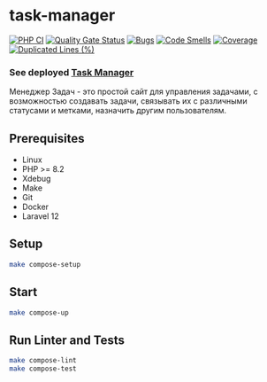 # task-manager

[![PHP CI](https://github.com/behindthep/task-manager/actions/workflows/phpci.yml/badge.svg)](https://github.com/behindthep/task-manager/actions)
[![Quality Gate Status](https://sonarcloud.io/api/project_badges/measure?project=behindthep_task-manager&metric=alert_status)](https://sonarcloud.io/summary/new_code?id=behindthep_task-manager)
[![Bugs](https://sonarcloud.io/api/project_badges/measure?project=behindthep_task-manager&metric=bugs)](https://sonarcloud.io/summary/new_code?id=behindthep_task-manager)
[![Code Smells](https://sonarcloud.io/api/project_badges/measure?project=behindthep_task-manager&metric=code_smells)](https://sonarcloud.io/summary/new_code?id=behindthep_task-manager)
[![Coverage](https://sonarcloud.io/api/project_badges/measure?project=behindthep_task-manager&metric=coverage)](https://sonarcloud.io/summary/new_code?id=behindthep_task-manager)
[![Duplicated Lines (%)](https://sonarcloud.io/api/project_badges/measure?project=behindthep_task-manager&metric=duplicated_lines_density)](https://sonarcloud.io/summary/new_code?id=behindthep_task-manager)

### See deployed [Task Manager](https://laravel-project-wnty.onrender.com)

Менеджер Задач - это простой сайт для управления задачами, с возможностью создавать задачи, связывать их с различными статусами и метками, назначить другим пользователям.

## Prerequisites

* Linux
* PHP >= 8.2
* Xdebug
* Make
* Git
* Docker
* Laravel 12

## Setup

```bash
make compose-setup
```

## Start

```bash
make compose-up
```

## Run Linter and Tests

```bash
make compose-lint
make compose-test
```
